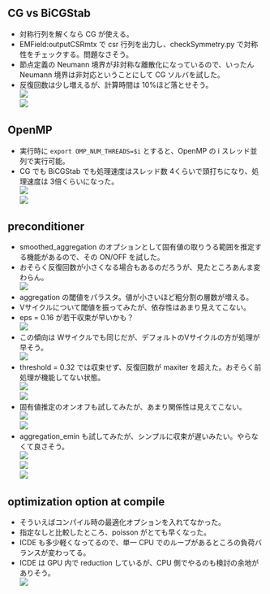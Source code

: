 ## CG vs BiCGStab
- 対称行列を解くなら CG が使える。
- EMField:outputCSRmtx で csr 行列を出力し、checkSymmetry.py で対称性をチェックする。問題なさそう。
- 節点定義の Neumann 境界が非対称な離散化になっているので、いったん Neumann 境界は非対応ということにして CG ソルバを試した。
- 反復回数は少し増えるが、計算時間は 10%ほど落とせそう。
<br>![](time_BiCGStab_vs_CG.png)
<br>![](iters_BiCGStab_vs_CG.png)

## OpenMP
- 実行時に `export OMP_NUM_THREADS=$i` とすると、OpenMP の i スレッド並列で実行可能。
- CG でも BiCGStab でも処理速度はスレッド数 4くらいで頭打ちになり、処理速度は 3倍くらいになった。
<br>![](time_BiCGStab_OMPcomp.png)
<br>![](time_CG_OMPcomp.png)

## preconditioner
- smoothed_aggregation のオプションとして固有値の取りうる範囲を推定する機能があるので、その ON/OFF を試した。
- おそらく反復回数が小さくなる場合もあるのだろうが、見たところあんま変わらん。
<br>![](time_aggrEigvalEstimation.png)
- aggregation の閾値をパラスタ。値が小さいほど粗分割の層数が増える。
- Vサイクルについて閾値を振ってみたが、依存性はあまり見えてこない。
- eps = 0.16 が若干収束が早いかも？
<br>![](time_aggregationThreshold_Vcycle.png)
- この傾向は Wサイクルでも同じだが、デフォルトのVサイクルの方が処理が早そう。
<br>![](time_aggregationThreshold_Wcycle.png)
- threshold = 0.32 では収束せず、反復回数が maxiter を超えた。おそらく前処理が機能してない状態。
<br>![](time_aggregationThreshold_Vcycle_w32.png)
<br>![](time_aggregationThreshold_Wcycle_w32.png)
- 固有値推定のオンオフも試してみたが、あまり関係性は見えてこない。
<br>![](time_aggregationThreshold_Vcycle_EigvalEst.png)
<br>![](time_aggregationThreshold_Wcycle_EigvalEst.png)
- aggregation_emin も試してみたが、シンプルに収束が遅いみたい。やらなくて良さそう。
<br>![](time_aggregationThreshold_Vcycle_aggrEmin.png)
<br>![](time_aggregationThreshold_Wcycle_aggrEmin.png)
<br>![](time_aggregationThreshold_Wcycle_valEst_vs_emin.png)

## optimization option at compile
- そういえばコンパイル時の最適化オプションを入れてなかった。
- 指定なしと比較したところ、poisson がとても早くなった。
- ICDE も多少軽くなってるので、単一 CPU でのループがあるところの負荷バランスが変わってる。
- ICDE は GPU 内で reduction しているが、CPU 側でやるのも検討の余地がありそう。
<br>![](time_optimization.png)